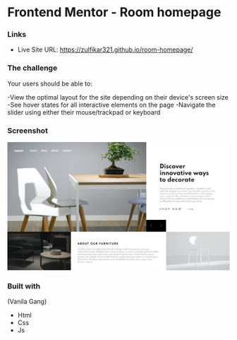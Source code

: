 # Frontend Mentor - Room homepage

### Links

- Live Site URL: https://zulfikar321.github.io/room-homepage/

### The challenge

Your users should be able to:

-View the optimal layout for the site depending on their device's screen size
-See hover states for all interactive elements on the page
-Navigate the slider using either their mouse/trackpad or keyboard

### Screenshot
![room](https://github.com/zulfikar321/room-homepage/blob/main/Web%20capture_11-2-2022_01026_zulfikar321.github.io.jpeg?raw=true)

### Built with

(Vanila Gang)
- Html
- Css
- Js
